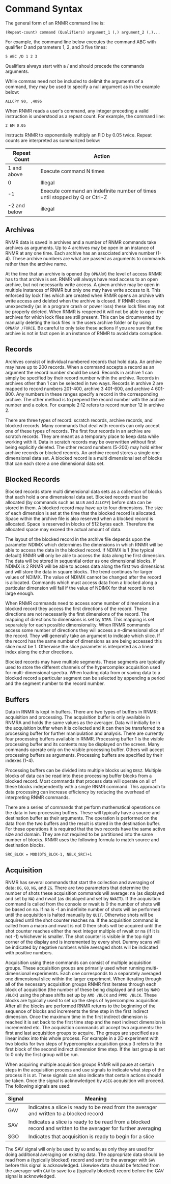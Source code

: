 # Command Syntax
The general form of an RNMR command line is:

    (Repeat-count) command (Qualifiers) argument_1 (,) argument_2 (,)...

For example, the command line below executes the command ABC with qualifier D and parameters 1, 2, and 3 five times:

    5 ABC /D 1 2 3

Qualifiers always start with a / and should precede the commands arguments.

While commas need not be included to delimit the arguments of a command, they may be used to specify a null
argument as in the example below:

    ALLCPY 90, ,4096

When RNMR reads a user's command, any integer preceding a valid instruction is understood as a repeat count. For
example, the command line:

    2 EM 0.05

instructs RNMR to exponentially multiply an FID by 0.05 twice.
Repeat counts are interpreted as summarized below:

Repeat Count | Action
------------ | ------
1 and above  | Execute command N times
0            | Illegal
-1           | Execute command an indefinite number of times until stopped by Q or Ctrl-Z
-2 and below | illegal

## Archives
RNMR data is saved in archives and a number of RNMR commands take archives as arguments. Up to 4 archives may be open in
an instance of RNMR at any one time. Each archive has an associated archive number (1-4). These archive numbers are what
are passed as arguments to commands rather than the archive name.

<a name="archive_access"></a>
At the time that an archive is opened (by `OPNARV`) the level of access RNMR has to that archive is set. RNMR will
always have read access to an open archive, but not necessarily write access. A given archive may be open in multiple
instances of RNMR but only one may have write access to it. This enforced by lock files which are created when RNMR
opens an archive with write access and deleted when the archive is closed. If RNMR closes unexpectedly (as in a program
crash or power loss) these lock files may not be properly deleted. When RNMR is reopened it will not be able to open the
archives for which lock files are still present. This can be circumvented by manually deleting the lock files in the
users archive folder or by using `OPNARV /FORCE`. Be careful to only take these actions if you are sure that the archive
is not in fact open in an instance of RNMR to avoid data corruption.

## Records
Archives consist of individual numbered records that hold data. An archive may have up to 200 records. When a command
accepts a record as an argument the record number should be used. Records in archive 1 can simply be specified by their
record number within the archive. Records in archives other than 1 can be selected in two ways. Records in archive 2 are
mapped to record numbers 201-400, archive 3 401-600, and archive 4 601-800. Any numbers in these ranges specify a record
in the corresponding archive. The other method is to prepend the record number with the archive number and a colon. For
example 2:12 refers to record number 12 in archive 2.

<a name="record_type"></a>
There are three types of record: scratch records, archive records, and blocked records. Many commands that deal with
records can only accept one of these types of records. The first four records in an archive are scratch records. They
are meant as a temporary place to keep data while working with it. Data in scratch records may be overwritten without
first being explicitly deleted. The other record numbers (5-200) may hold either archive records or blocked records. An
archive record stores a single one dimensional data set. A blocked record is a multi dimensional set of blocks that can
each store a one dimensional data set.

## Blocked Records
Blocked records store multi dimensional data sets as a collection of blocks that each hold a one dimensional data set.
Blocked records must be allocated (by commands such as `ALLB` and `ALLCPY`) before data can be stored in them. A blocked
record may have up to four dimensions. The size of each dimension is set at the time that the blocked record is
allocated. Space within the archive file is also reserved when a blocked record is allocated. Space is reserved in
blocks of 512 bytes each. Therefore the allocated space may exceed the actual amount of data.

<a name="ndimx"></a>
The layout of the blocked record in the archive file depends upon the parameter NDIMX which determines the dimensions in
which RNMR will be able to access the data in the blocked record. If NDIMX is 1 (the typical default) RNMR will only be
able to access the data along the first dimension. The data will be stored in sequential order as one dimensional
blocks. If NDIMX is 2 RNMR will be able to access data along the first two dimensions and will store the data in square
blocks. The trend continues for larger values of NDIMX. The value of NDIMX cannot be changed after the record is
allocated. Commands which must access data from a blocked along a particular dimension will fail if the value of NDIMX
for that record is not large enough.

<a name="slice"></a>
When RNMR commands need to access some number of dimensions in a blocked record they access the first directions of the
record. These directions are not necessarily the first dimensions of the record. The mapping of directions to dimensions
is set by `DIRB`. This mapping is set separately for each possible dimensionality. When RNMR commands access some number
of directions they will access a n-dimensional slice of the record. They will generally take an argument to indicate
which slice. If the record has the same number of dimensions as are being accessed this slice must be 1. Otherwise the
slice parameter is interpreted as a linear index along the other directions.

<a name="nseg"></a>
Blocked records may have multiple segments. These segments are typically used to store the different channels of the
hypercomplex acquisition used for multi-dimensional spectra. When loading data from or saving data to a blocked record
a particular segment can be selected by appending a period and the segment number to the record number.

## Buffers
Data in RNMR is kept in buffers. There are two types of buffers in RNMR: acquisition and processing. The acquisition
buffer is only available in RNMRA and holds the same values as the averager. Data will initially be in the acquisition
buffer when it is collected and it can then be transferred to a processing buffer for further manipulation and analysis.
There are currently four processing buffers available in RNMR. Processing buffer 1 is the visible processing buffer and
its contents may be displayed on the screen. Many commands operate only on the visible processing buffer. Others will
accept processing buffers as arguments. Processing buffers are specified by their indexes (1-4).

Processing buffers can be divided into multiple blocks using `DBSZ`. Multiple blocks of data can be read into these
processing buffer blocks from a blocked record. Most commands that process data will operate on all of these blocks
independently with a single RNMR command. This approach to data processing can increase efficiency by reducing the
overhead of interpreting RNMR commands.

There are a series of commands that perform mathematical operations on the data in two processing buffers. These will
typically have a source and destination buffer as their arguments. The operation is performed on the data from the two
buffers and the result is stored in the destination buffer. For these operations it is required that the two records
have the same active size and domain. They are not required to be partitioned into the same number of blocks. RNMR uses
the following formula to match source and destination blocks.

    SRC_BLCK = MOD(DTS_BLCK-1, NBLK_SRC)+1

## Acquisition
RNMR has several commands that start the collection and averaging of data: `DG`, `GO`, `NG`, and `ZG`. There are two
parameters that determine the number of shots these acquisition commands will average: na (as displayed and set by `NA`)
and nwait (as displayed and set by `NWAIT`). If the acquisition command is called from the console or nwait is 0 the
number of shots will be based on na. If na is -1 an indefinite number of shots will be performed until the acquisition
is halted manually by `QUIT`. Otherwise shots will be acquired until the shot counter reaches na. If the acquisition
command is called from a macro and nwait is not 0 then shots will be acquired until the shot counter reaches either the
next integer multiple of nwait or na (if it is not -1) whichever is smaller. The shot counter is visible in the top
right corner of the display and is incremented by every shot. Dummy scans will be indicated by negative numbers while
averaged shots will be indicated with positive numbers.

<a name="acqgrp"></a>
Acquisition using these commands can consist of multiple acquisition groups. These acquisition groups are primarily used
when running multi-dimensional experiments. Each one corresponds to a separately averaged one dimensional slice within
the larger experiment. When iterating through all of the necessary acquisition groups RNMR first iterates through each
block of acquisition (the number of these being displayed and set by `NAMD /BLCK`) using the phase shifts set up by
`AMD /BLCK` and `PPMD /BLCK`. These blocks are typically used to set up the steps of hypercomplex acquisition. After all
the blocks are performed RNMR returns to the beginning of the sequence of blocks and increments the time step in the
first indirect dimension. Once the maximum time in the first indirect dimension is reached it is set back to the first
time step and the next indirect dimension is incremented etc. The acquisition commands all accept two arguments: the
first and last acquisition groups to acquire. The groups are specified as a linear index into this whole process. For
example in a 2D experiment with two blocks for two steps of hypercomplex acquisition group 3 refers to the first block
of the second indirect dimension time step. If the last group is set to 0 only the first group will be run.

<a name="signals"></a>
When acquiring multiple acquisition groups RNMR will pause at certain steps in the acquisition process and use signals
to indicate what step of the process it is at. These signals can also indicate that certain actions should be taken.
Once the signal is acknowledged by `ASIG` acquisition will proceed. The following signals are used:

Signal | Meaning
------ | -------
GAV    | Indicates a slice is ready to be read from the averager and written to a blocked record
SAV    | Indicates a slice is ready to be read from a blocked record and written to the averager for further averaging
SGO    | Indicates that acquisition is ready to begin for a slice

The SAV signal will only be used by `GO` and `NG` as only they are used for doing additional averaging on existing data.
The appropriate data should be read from a (typically blocked) record and sent to the averager with `SAV` before this
signal is acknowledged. Likewise data should be fetched from the averager with `GAV` to save to a (typically blocked)
record before the GAV signal is acknowledged.
